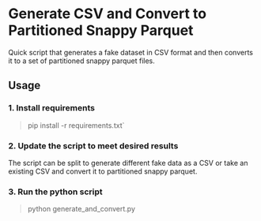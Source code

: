 # Generate CSV and Convert to Partitioned Snappy Parquet

Quick script that generates a fake dataset in CSV format and then converts it to a set of partitioned snappy parquet files.

## Usage

### 1. Install requirements

> pip install -r requirements.txt`

### 2. Update the script to meet desired results

The script can be split to generate different fake data as a CSV or take an existing CSV and convert it to partitioned snappy parquet.

### 3. Run the python script

> python generate_and_convert.py <Number of records>